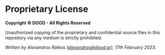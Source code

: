 # Proprietary License

**Copyright &copy; DOOD - All Rights Reserved**

Unauthorized copying of the proprietary and confidential source files in this repository via any medium is strictly prohibited.

_Written by Alexandros Raikos (<alexandros@dood.gr>), 17th February 2023._
